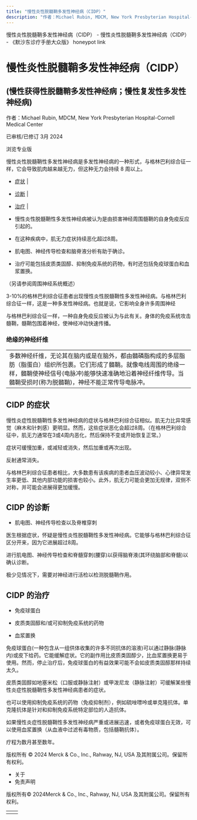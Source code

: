 ```yaml
---
title: "慢性炎性脱髓鞘多发性神经病（CIDP）"
description: "作者：Michael Rubin, MDCM, New York Presbyterian Hospital-Cornell Medical Center"
---
```


﻿慢性炎性脱髓鞘多发性神经病（CIDP） - 慢性炎性脱髓鞘多发性神经病（CIDP） - 《默沙东诊疗手册大众版》 honeypot link

# 慢性炎性脱髓鞘多发性神经病（CIDP）

## (慢性获得性脱髓鞘多发性神经病；慢性复发性多发性神经病)

作者：Michael Rubin, MDCM, New York Presbyterian Hospital-Cornell Medical Center

已审核/已修订 3月 2024

浏览专业版

慢性炎性脱髓鞘性多发性神经病是多发性神经病的一种形式，与格林巴利综合征一样，它会导致肌肉越来越无力，但这种无力会持续 8 周以上。

- [症状](#症状_v34433357_zh) \|
- [诊断](#诊断_v12824565_zh) \|
- [治疗](#治疗_v12824573_zh) \|

- 慢性炎性脱髓鞘性多发性神经病被认为是由损害神经周围髓鞘的自身免疫反应引起的。

- 在这种疾病中，肌无力症状持续恶化超过8周。

- 肌电图、神经传导检查和脑脊液分析有助于确诊。

- 治疗可能包括皮质类固醇、抑制免疫系统的药物，有时还包括免疫球蛋白和血浆置换。


（另请参阅周围神经系统概述）

3-10%的格林巴利综合征患者出现慢性炎性脱髓鞘性多发性神经病。与格林巴利综合征一样，这是一种多发性神经病。也就是说，它影响全身许多周围神经

与格林巴利综合征一样，一种自身免疫反应被认为与此有关。身体的免疫系统攻击髓鞘，髓鞘包围着神经，使神经冲动快速传播。

### 绝缘的神经纤维

|     |
| --- |
| 多数神经纤维，无论其在脑内或是在脑外，都由髓磷脂构成的多层脂肪（脂蛋白）组织所包裹。它们形成了髓鞘。就像电线周围的绝缘一样，髓鞘使神经信号(电脉冲)能够快速准确地沿着神经纤维传导。当髓鞘受损时(称为脱髓鞘)，神经不能正常传导电脉冲。<br> |

## CIDP 的症状

慢性炎症性脱髓鞘性多发性神经病的症状与格林巴利综合征相似。肌无力比异常感觉（麻木和针刺感）更明显。然而，这些症状恶化会超过8周。（在格林巴利综合征中，肌无力通常在3或4周内恶化，然后保持不变或开始恢复正常。）

症状可缓慢加重，或减轻或消失，然后加重或再次出现。

反射通常消失。

与格林巴利综合征患者相比，大多数患有该疾病的患者血压波动较小、心律异常发生率更低、其他内部功能的损害也较小。此外，肌无力可能会更加无规律，双侧不对称，并可能会进展得更加缓慢。

## CIDP 的诊断

- 肌电图、神经传导检查以及脊椎穿刺


医生根据症状，怀疑是慢性炎性脱髓鞘性多发性神经病。它能够与格林巴利综合征区分开来，因为它进展超过8周。

进行肌电图、神经传导检查和脊髓穿刺(腰穿)以获得脑脊液(其环绕脑部和脊髓)以确认诊断。

极少见情况下，需要对神经进行活检以检测脱髓鞘作用。

## CIDP 的治疗

- 免疫球蛋白

- 皮质类固醇和/或可抑制免疫系统的药物

- 血浆置换


免疫球蛋白(一种包含从一组供体收集的许多不同抗体的溶液)可以通过静脉(静脉内)或皮下给药。它能缓解症状。它的副作用比皮质类固醇少，比血浆置换更易于使用。然而，停止治疗后，免疫球蛋白的有益效果可能不会如皮质类固醇那样持续太久。

皮质类固醇如地塞米松（口服或静脉注射）或甲泼尼龙（静脉注射）可缓解某些慢性炎症性脱髓鞘性多发性神经病患者的症状。

也可以使用抑制免疫系统的药物（免疫抑制剂），例如硫唑嘌呤或单克隆抗体。单克隆抗体是针对和抑制免疫系统特定部位的人造抗体。

如果慢性炎症性脱髓鞘性多发性神经病严重或进展迅速，或者免疫球蛋白无效，可以使用血浆置换（从血液中过滤有毒物质，包括髓鞘抗体）。

疗程为数月甚至数年。



版权所有 © 2024
Merck & Co., Inc., Rahway, NJ, USA 及其附属公司。保留所有权利。

- 关于
- 免责声明

版权所有© 2024Merck & Co., Inc., Rahway, NJ, USA 及其附属公司。保留所有权利。

|     |     |
| --- | --- |
|  |  |